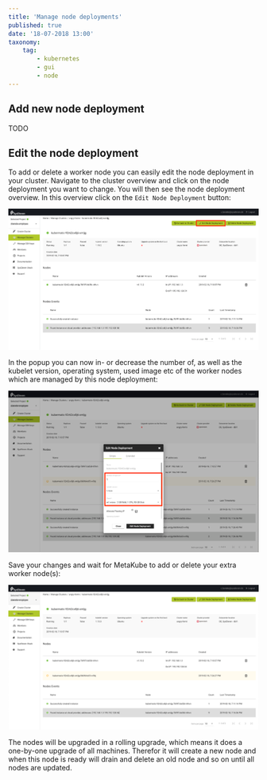 ```yaml
---
title: 'Manage node deployments'
published: true
date: '18-07-2018 13:00'
taxonomy:
    tag:
        - kubernetes
        - gui
        - node
---
```


## Add new node deployment

TODO

## Edit the node deployment

To add or delete a worker node you can easily edit the node deployment in your cluster. Navigate to the cluster overview and click on the node deployment you want to change. You will then see the node deployment overview. In this overview click on the `Edit Node Deployment` button:

![Node deployment overview with highlighted edit button](image_edit_np_button_hightlight.png)

In the popup you can now in- or decrease the number of, as well as the kubelet version, operating system, used image etc of the worker nodes which are managed by this node deployment:

![Node deployment overview with opened edit modal](image_edit_np_modal.png)

Save your changes and wait for MetaKube to add or delete your extra worker node(s):

![Overview of currently built worker node](image_edit_np_wait_for_node.png)

The nodes will be upgraded in a rolling upgrade, which means it does a one-by-one upgrade of all machines. Therefor it will create a new node and when this node is ready will drain and delete an old node and so on until all nodes are updated.
